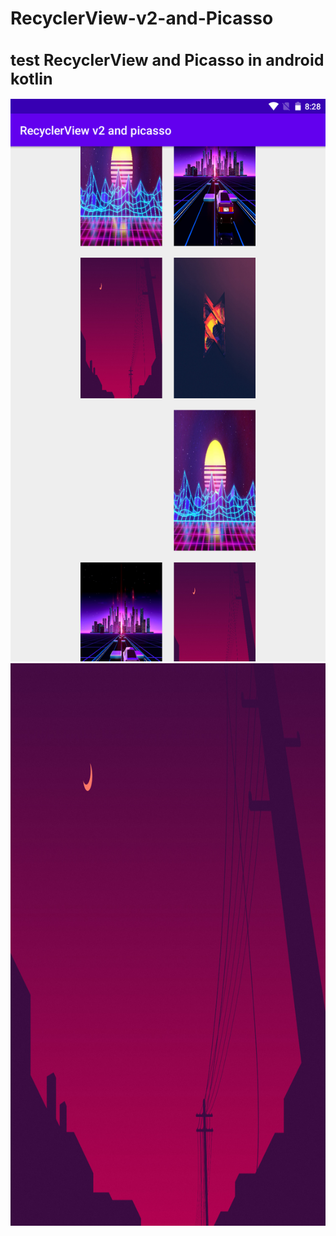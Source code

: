 # RecyclerView-v2-and-Picasso
<h1 style="font-size:25px">test RecyclerView and Picasso in android kotlin</h1>
<img src="scr001.png" alt="test RecyclerView and Picasso in android kotlin" title="RecyclerView and Picasso" widht="500px" height="900px">
<img src="scr002.png" alt="test RecyclerView and Picasso in android kotlin" title="RecyclerView and Picasso" widht="500px" height="900px">
